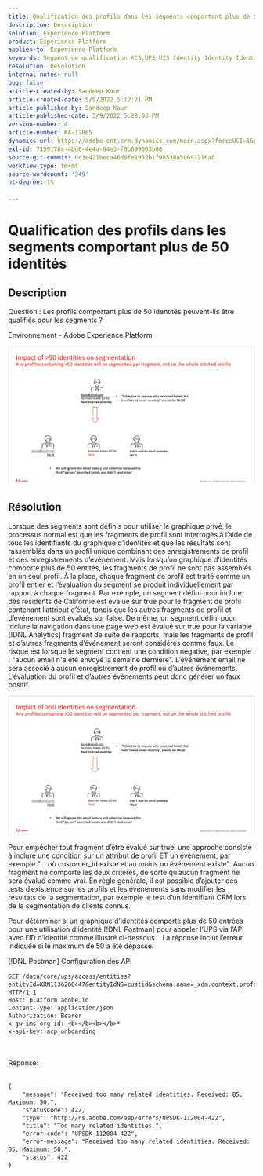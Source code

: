 ```yaml
---
title: Qualification des profils dans les segments comportant plus de 50 identités
description: Description
solution: Experience Platform
product: Experience Platform
applies-to: Experience Platform
keywords: Segment de qualification KCS,UPS UIS Identity Identity Identity 50
resolution: Resolution
internal-notes: null
bug: false
article-created-by: Sandeep Kaur
article-created-date: 5/9/2022 5:12:21 PM
article-published-by: Sandeep Kaur
article-published-date: 5/9/2022 5:28:03 PM
version-number: 4
article-number: KA-17865
dynamics-url: https://adobe-ent.crm.dynamics.com/main.aspx?forceUCI=1&pagetype=entityrecord&etn=knowledgearticle&id=28d49c2a-bbcf-ec11-a7b5-00224809c27a
exl-id: 7159178c-4bd6-4e4a-94e3-f0b699003b86
source-git-commit: 0c3e421beca46d9fe1952b1f98538a50697216a0
workflow-type: tm+mt
source-wordcount: '349'
ht-degree: 1%

---
```


# Qualification des profils dans les segments comportant plus de 50 identités

## Description


Question : Les profils comportant plus de 50 identités peuvent-ils être qualifiés pour les segments ?

Environnement - Adobe Experience Platform



![](assets/___2ed49c2a-bbcf-ec11-a7b5-00224809c27a___.png)






## Résolution


Lorsque des segments sont définis pour utiliser le graphique privé, le processus normal est que les fragments de profil sont interrogés à l’aide de tous les identifiants du graphique d’identités et que les résultats sont rassemblés dans un profil unique combinant des enregistrements de profil et des enregistrements d’événement. Mais lorsqu’un graphique d’identités comporte plus de 50 entités, les fragments de profil ne sont pas assemblés en un seul profil. À la place, chaque fragment de profil est traité comme un profil entier et l’évaluation du segment se produit individuellement par rapport à chaque fragment. Par exemple, un segment défini pour inclure des résidents de Californie est évalué sur true pour le fragment de profil contenant l’attribut d’état, tandis que les autres fragments de profil et d’événement sont évalués sur false. De même, un segment défini pour inclure la navigation dans une page web est évalué sur true pour la variable [!DNL Analytics] fragment de suite de rapports, mais les fragments de profil et d’autres fragments d’événement seront considérés comme faux. Le risque est lorsque le segment contient une condition négative, par exemple : &quot;aucun email n&#39;a été envoyé la semaine dernière&quot;. L’événement email ne sera associé à aucun enregistrement de profil ou d’autres événements. L’évaluation du profil et d’autres événements peut donc générer un faux positif.

![](assets/6d02b7b2-cf7f-ec11-8d21-0022480aa950.png)

Pour empêcher tout fragment d’être évalué sur true, une approche consiste à inclure une condition sur un attribut de profil ET un événement, par exemple &quot;... où customer_id existe et au moins un événement existe&quot;. Aucun fragment ne comporte les deux critères, de sorte qu’aucun fragment ne sera évalué comme vrai. En règle générale, il est possible d’ajouter des tests d’existence sur les profils et les événements sans modifier les résultats de la segmentation, par exemple le test d’un identifiant CRM lors de la segmentation de clients connus.

Pour déterminer si un graphique d’identités comporte plus de 50 entrées pour une utilisation d’identité [!DNL Postman] pour appeler l’UPS via l’API avec l’ID d’identité comme illustré ci-dessous.   La réponse inclut l’erreur indiquée si le maximum de 50 a été dépassé.

[!DNL Postman] Configuration des API


```
GET /data/core/ups/access/entities?entityId=KRN1136260447&entityIdNS=custid&schema.name=_xdm.context.profile HTTP/1.1
Host: platform.adobe.io
Content-Type: application/json
Authorization: Bearer 
x-gw-ims-org-id: <b></b><b></b>*
x-api-key: acp_onboarding
```

<br><br>Réponse:<br><br>

```
{
    "message": "Received too many related identities. Received: 85, Maximum: 50.",
    "statusCode": 422,
    "type": "http://ns.adobe.com/aep/errors/UPSDK-112004-422",
    "title": "Too many related identities.",
    "error-code": "UPSDK-112004-422",
    "error-message": "Received too many related identities. Received: 85, Maximum: 50.",
    "status": 422
}
```
